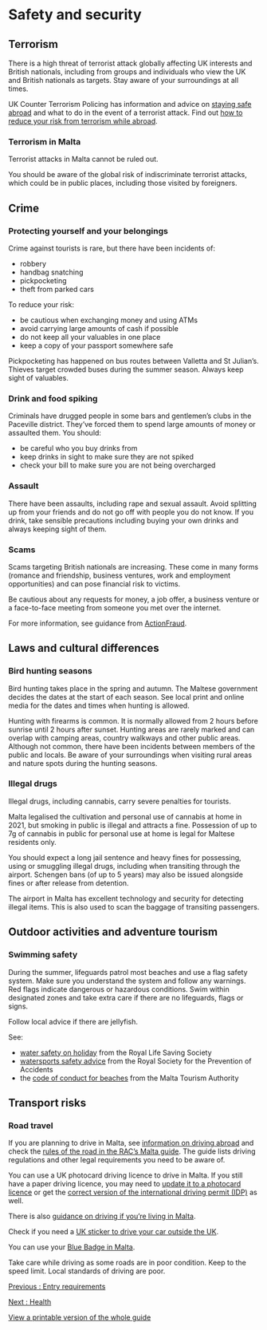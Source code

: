 # Safety and security

## Terrorism

There is a high threat of terrorist attack globally affecting UK interests and British nationals, including from groups and individuals who view the UK and British nationals as targets. Stay aware of your surroundings at all times.

UK Counter Terrorism Policing has information and advice on [staying safe abroad](https://www.counterterrorism.police.uk/safetyadvice/) and what to do in the event of a terrorist attack. Find out [how to reduce your risk from terrorism while abroad](https://www.gov.uk/guidance/reduce-your-risk-from-terrorism-while-abroad).

### Terrorism in Malta

Terrorist attacks in Malta cannot be ruled out.

You should be aware of the global risk of indiscriminate terrorist attacks, which could be in public places, including those visited by foreigners.

## Crime

### Protecting yourself and your belongings

Crime against tourists is rare, but there have been incidents of:

* robbery
* handbag snatching
* pickpocketing
* theft from parked cars

To reduce your risk:

* be cautious when exchanging money and using ATMs
* avoid carrying large amounts of cash if possible
* do not keep all your valuables in one place
* keep a copy of your passport somewhere safe

Pickpocketing has happened on bus routes between Valletta and St Julian’s. Thieves target crowded buses during the summer season. Always keep sight of valuables.

### Drink and food spiking

Criminals have drugged people in some bars and gentlemen’s clubs in the Paceville district. They’ve forced them to spend large amounts of money or assaulted them. You should:

* be careful who you buy drinks from
* keep drinks in sight to make sure they are not spiked
* check your bill to make sure you are not being overcharged

### Assault

There have been assaults, including rape and sexual assault. Avoid splitting up from your friends and do not go off with people you do not know. If you drink, take sensible precautions including buying your own drinks and always keeping sight of them.

### Scams

Scams targeting British nationals are increasing. These come in many forms (romance and friendship, business ventures, work and employment opportunities) and can pose financial risk to victims.

Be cautious about any requests for money, a job offer, a business venture or a face-to-face meeting from someone you met over the internet.

For more information, see guidance from [ActionFraud](https://www.actionfraud.police.uk/).

## Laws and cultural differences

### Bird hunting seasons

Bird hunting takes place in the spring and autumn. The Maltese government decides the dates at the start of each season. See local print and online media for the dates and times when hunting is allowed.

Hunting with firearms is common. It is normally allowed from 2 hours before sunrise until 2 hours after sunset. Hunting areas are rarely marked and can overlap with camping areas, country walkways and other public areas. Although not common, there have been incidents between members of the public and locals. Be aware of your surroundings when visiting rural areas and nature spots during the hunting seasons.

### Illegal drugs

Illegal drugs, including cannabis, carry severe penalties for tourists.

Malta legalised the cultivation and personal use of cannabis at home in 2021, but smoking in public is illegal and attracts a fine. Possession of up to 7g of cannabis in public for personal use at home is legal for Maltese residents only.

You should expect a long jail sentence and heavy fines for possessing, using or smuggling illegal drugs, including when transiting through the airport. Schengen bans (of up to 5 years) may also be issued alongside fines or after release from detention.

The airport in Malta has excellent technology and security for detecting illegal items. This is also used to scan the baggage of transiting passengers.

## Outdoor activities and adventure tourism

### Swimming safety

During the summer, lifeguards patrol most beaches and use a flag safety system. Make sure you understand the system and follow any warnings. Red flags indicate dangerous or hazardous conditions. Swim within designated zones and take extra care if there are no lifeguards, flags or signs.

Follow local advice if there are jellyfish.

See:

* [water safety on holiday](https://www.rlss.org.uk/safety-on-holiday) from the Royal Life Saving Society
* [watersports safety advice](https://www.rospa.com/leisure-water-safety/water/advice/watersports-abroad) from the Royal Society for the Prevention of Accidents
* the [code of conduct for beaches](http://www.visitmalta.com/en/beach-conduct) from the Malta Tourism Authority

## Transport risks

### Road travel

If you are planning to drive in Malta, see [information on driving abroad](https://www.gov.uk/driving-abroad) and check the [rules of the road in the RAC’s Malta guide](https://www.rac.co.uk/drive/travel/country/malta). The guide lists driving regulations and other legal requirements you need to be aware of.

You can use a UK photocard driving licence to drive in Malta. If you still have a paper driving licence, you may need to [update it to a photocard licence](https://www.gov.uk/exchange-paper-driving-licence) or get the [correct version of the international driving permit (IDP)](https://www.gov.uk/driving-abroad/international-driving-permit) as well.

There is also [guidance on driving if you’re living in Malta](https://www.gov.uk/guidance/living-in-malta#driving-in-malta).

Check if you need a [UK sticker to drive your car outside the UK](https://www.gov.uk/displaying-number-plates/flags-identifiers-and-stickers).

You can use your [Blue Badge in Malta](https://www.gov.uk/government/publications/blue-badge-using-it-in-the-eu/using-a-blue-badge-in-the-european-union).

Take care while driving as some roads are in poor condition. Keep to the speed limit. Local standards of driving are poor.

[Previous
:
Entry requirements](/foreign-travel-advice/malta/entry-requirements)

[Next
:
Health](/foreign-travel-advice/malta/health)

[View a printable version of the whole guide](/foreign-travel-advice/malta/print)